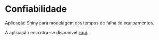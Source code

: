 # Confiabilidade
Aplicação Shiny para modelagem dos tempos de falha de equipamentos.

A aplicação encontra-se disponível [aqui]().
